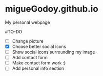 # migueGodoy.github.io
My personal webpage

#TO-DO
- [ ] Change picture
- [x] Choose better social icons
- [ ] Show social icons surrounding my image
- [ ] Add contact form
- [ ] Make contact form work :)
- [ ] Add personal info section
